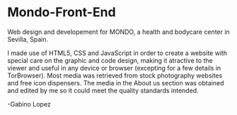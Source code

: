 # Mondo-Front-End
Web design and developement for MONDO, a health and bodycare center in Sevilla, Spain.

I made use of HTML5, CSS and JavaScript in order to create a website with special care on the graphic and code design, making it atractive to the viewer and 
useful in any device or browser (excepting for a few details in TorBrowser).
Most media was retrieved from stock photography websites and free icon dispensers. The media in the About us section was obtained and edited by me so it could meet the quality standards intended.

-Gabino Lopez
